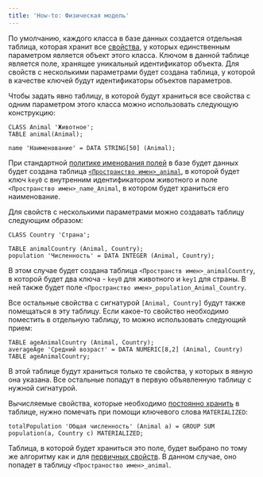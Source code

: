 ```yaml
---
title: 'How-to: Физическая модель'
---
```


По умолчанию, каждого класса в базе данных создается отдельная таблица, которая хранит все [свойства](Properties.md), у которых единственным параметром является объект этого класса. Ключом в данной таблице является поле, хранящее уникальный идентификатор объекта. Для свойств с несколькими параметрами будет создана таблица, у которой в качестве ключей будут идентификаторы объектов параметров.

Чтобы задать явно таблицу, в которой будут храниться все свойства с одним параметром этого класса можно использовать следующую конструкцию:

```lsf
CLASS Animal 'Животное';
TABLE animal(Animal);

name 'Наименование' = DATA STRING[50] (Animal);
```

При стандартной [политике именования полей](Tables.md#name) в базе будет данных будет создана таблица [`<Пространство имен>_animal`](Naming.md), в которой будет ключ `key0` с внутренним идентификатором животного и поле `<Пространство имен>_name_Animal`, в котором будет храниться его наименование.

Для свойств с несколькими параметрами можно создавать таблицу следующим образом:

```lsf
CLASS Country 'Страна';

TABLE animalCountry (Animal, Country);
population 'Численность' = DATA INTEGER (Animal, Country);
```

В этом случае будет создана таблица `<Пространств имен>_animalCountry`, в которой будет два ключа - `key0` для животного и `key1` для страны. В ней также будет поле `<Пространство имен>_population_Animal_Country`.

Все остальные свойства с сигнатурой `[Animal, Country]` будут также помещаться в эту таблицу. Если какое-то свойство необходимо поместить в отдельную таблицу, то можно использовать следующий прием:

```lsf
TABLE ageAnimalCountry (Animal, Country);
averageAge 'Средний возраст' = DATA NUMERIC[8,2] (Animal, Country) TABLE ageAnimalCountry;
```

В этой таблице будут храниться только те свойства, у которых в явную она указана. Все остальные попадут в первую объявленную таблицу с нужной сигнатурой.

Вычисляемые свойства, которые необходимо [постоянно хранить](Materializations.md) в таблице, нужно помечать при помощи ключевого слова `MATERIALIZED`:

```lsf
totalPopulation 'Общая численность' (Animal a) = GROUP SUM population(a, Country c) MATERIALIZED;
```

Таблица, в которой будет храниться это поле, будет выбрано по тому же алгоритму как и для [первичных свойств](Data_properties_DATA_.md). В данном случае, оно попадет в таблицу `<Пространоство имен>_animal`.
